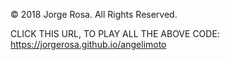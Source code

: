 © 2018 Jorge Rosa. All Rights Reserved.

CLICK THIS URL, TO PLAY ALL THE ABOVE CODE: https://jorgerosa.github.io/angelimoto
